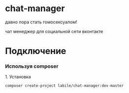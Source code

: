 # chat-manager

давно пора стать гомосексуалом!

чат менеджер для социальной сети вконтакте

# Подключение
### Используя composer
1\. Установка
```
composer create-project labile/chat-manager:dev-master
```
